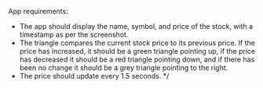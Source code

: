 App requirements:
 - The app should display the name, symbol, and 
   price of the stock, with a timestamp as per the 
   screenshot. 
 - The triangle compares the current stock price to 
   its previous price. If the price has increased, it 
   should be a green triangle pointing up, if the price 
   has decreased it should be a red triangle pointing 
   down, and if there has been no change it should be a 
   grey triangle pointing to the right.
 - The price should update every 1.5 seconds. 
*/
